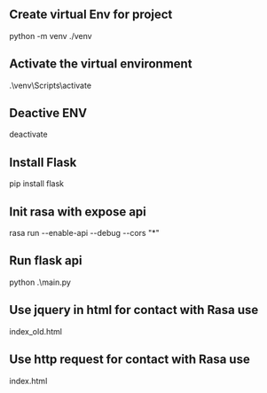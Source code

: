## Create virtual Env for project ##
python -m venv ./venv

## Activate the virtual environment  ##
.\venv\Scripts\activate

## Deactive ENV ##
deactivate

## Install Flask ##
pip install flask


## Init rasa with expose api ##
rasa run --enable-api --debug --cors "*"

## Run flask api ##
python .\main.py

## Use jquery in html for contact with Rasa use ##
index_old.html

## Use http request for contact with Rasa use ##
index.html